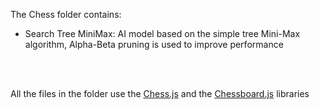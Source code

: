 The Chess folder contains:

- Search Tree MiniMax: AI model based on the simple tree Mini-Max algorithm, Alpha-Beta pruning is used to improve performance 

<br></br>

All the files in the folder use the [Chess.js](https://github.com/jhlywa/chess.js/) and the [Chessboard.js](https://chessboardjs.com/) libraries 
